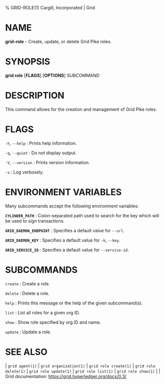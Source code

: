 % GRID-ROLE(1) Cargill, Incorporated | Grid
<!--
  Copyright 2021 Cargill Incorporated
  Licensed under Creative Commons Attribution 4.0 International License
  https://creativecommons.org/licenses/by/4.0/
-->

NAME
====

**grid-role** - Create, update, or delete Grid Pike roles.

SYNOPSIS
========

**grid role** \[**FLAGS**\] \[**OPTIONS**\] SUBCOMMAND

DESCRIPTION
===========

This command allows for the creation and management of Grid Pike roles.

FLAGS
=====

`-h`, `--help`
: Prints help information.

`-q`, `--quiet`
: Do not display output.

`-V`, `--version`
: Prints version information.

`-v`
: Log verbosely.

ENVIRONMENT VARIABLES
=====================

Many subcommands accept the following environment variables:

**`CYLINDER_PATH`**
: Colon-separated path used to search for the key which will be used
  to sign transactions.

**`GRID_DAEMON_ENDPOINT`**
: Specifies a default value for `--url`.

**`GRID_DAEMON_KEY`**
: Specifies a default value for  `-k`, `--key`.

**`GRID_SERVICE_ID`**
: Specifies a default value for `--service-id`.


SUBCOMMANDS
===========

`create`
: Create a role.

`delete`
: Delete a role.

`help`
: Prints this message or the help of the given subcommand(s).

`list`
: List all roles for a given org ID.

`show`
: Show role specified by org ID and name.

`update`
: Update a role.

SEE ALSO
========
| `grid agent(1)`
| `grid organization(1)`
| `grid role create(1)`
| `grid role delete(1)`
| `grid role update(1)`
| `grid role list(1)`
| `grid role show(1)`
|
| Grid documentation: https://grid.hyperledger.org/docs/0.3/
